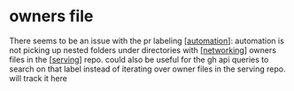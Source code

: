 # owners file

There seems to be an issue with the pr labeling [[automation]]: automation is not picking up nested folders under directories with [[networking]] owners files in the [[serving]] repo. could also be useful for the gh api queries to search on that label instead of iterating over owner files in the serving repo. will track it here






[//begin]: # "Autogenerated link references for markdown compatibility"
[automation]: ../../oss/automation.md "automation"
[networking]: ../../knative/networking.md "networking"
[serving]: ../../knative/serving.md "serving"
[//end]: # "Autogenerated link references"
